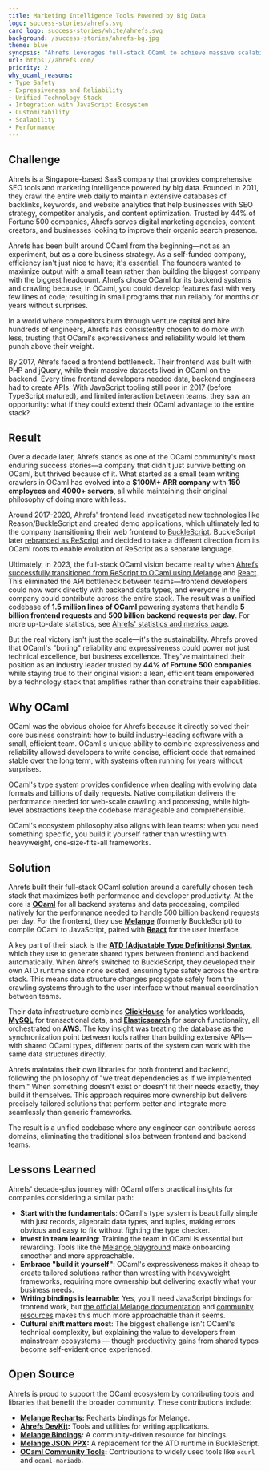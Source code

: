```yaml
---
title: Marketing Intelligence Tools Powered by Big Data
logo: success-stories/ahrefs.svg
card_logo: success-stories/white/ahrefs.svg
background: /success-stories/ahrefs-bg.jpg
theme: blue
synopsis: "Ahrefs leverages full-stack OCaml to achieve massive scalability, processing billions of daily requests, running the third biggest web crawler in the world, while maintaining a lean, efficient team."
url: https://ahrefs.com/
priority: 2
why_ocaml_reasons:
- Type Safety
- Expressiveness and Reliability
- Unified Technology Stack
- Integration with JavaScript Ecosystem
- Customizability
- Scalability
- Performance
---
```


## Challenge

Ahrefs is a Singapore-based SaaS company that provides comprehensive SEO tools and marketing intelligence powered by big data. Founded in 2011, they crawl the entire web daily to maintain extensive databases of backlinks, keywords, and website analytics that help businesses with SEO strategy, competitor analysis, and content optimization. Trusted by 44% of Fortune 500 companies, Ahrefs serves digital marketing agencies, content creators, and businesses looking to improve their organic search presence.

Ahrefs has been built around OCaml from the beginning—not as an experiment, but as a core business strategy. As a self-funded company, efficiency isn't just nice to have; it's essential. The founders wanted to maximize output with a small team rather than building the biggest company with the biggest headcount. Ahrefs chose OCaml for its backend systems and crawling because, in OCaml, you could develop features fast with very 
few lines of code; resulting in small programs that run reliably for months or years without surprises.

In a world where competitors burn through venture capital and hire hundreds of engineers, Ahrefs has consistently chosen to do more with less, trusting that OCaml's expressiveness and reliability would let them punch above their weight.

By 2017, Ahrefs faced a frontend bottleneck. Their frontend was built with PHP and jQuery, while their massive datasets lived in OCaml on the backend. Every time frontend developers needed data, backend engineers had to create APIs. With JavaScript tooling still poor in 2017 (before TypeScript matured), and limited interaction between teams, they saw an opportunity: what if they could extend their OCaml advantage to the entire stack?

## Result

Over a decade later, Ahrefs stands as one of the OCaml community's most enduring success stories—a company that didn't just survive betting on OCaml, but thrived because of it. What started as a small team writing crawlers in OCaml has evolved into a **$100M+ ARR company** with **150 employees** and **4000+ servers**, all while maintaining their original philosophy of doing more with less.

Around 2017-2020, Ahrefs' frontend lead investigated new technologies like Reason/BuckleScript and created demo applications, which ultimately led to the company transitioning their web frontend to [BuckleScript](https://discuss.ocaml.org/t/a-short-history-of-rescript-bucklescript/7222). BuckleScript later [rebranded as ReScript](https://rescript-lang.org/blog/bucklescript-is-rebranding) and decided to take a different direction from its OCaml roots to enable evolution of ReScript as a separate language.

Ultimately, in 2023, the full-stack OCaml vision became reality when [Ahrefs successfully transitioned from ReScript to OCaml using Melange](https://tech.ahrefs.com/ahrefs-is-now-built-with-melange-b14f5ec56df4) and [React](https://tech.ahrefs.com/building-react-server-components-in-ocaml-81c276713f19). This eliminated the API bottleneck between teams—frontend developers could now work directly with backend data types, and everyone in the company could contribute across the entire stack. The result was a unified codebase of **1.5 million lines of OCaml** powering systems that handle **5 billion frontend requests** and **500 billion backend requests per day**. For more up-to-date statistics, see [Ahrefs' statistics and metrics page](https://ahrefs.com/big-data).

But the real victory isn't just the scale—it's the sustainability. Ahrefs proved that OCaml's "boring" reliability and expressiveness could power not just technical excellence, but business excellence. They've maintained their position as an industry leader trusted by **44% of Fortune 500 companies** while staying true to their original vision: a lean, efficient team empowered by a technology stack that amplifies rather than constrains their capabilities.

## Why OCaml

OCaml was the obvious choice for Ahrefs because it directly solved their core business constraint: how to build industry-leading software with a small, efficient team. OCaml's unique ability to combine expressiveness and reliability allowed developers to write concise, efficient code that remained stable over the long term, with systems often running for years without surprises. 

OCaml's type system provides confidence when dealing with evolving data formats and billions of daily requests. Native compilation delivers the performance needed for web-scale crawling and processing, while high-level abstractions keep the codebase manageable and comprehensible.

OCaml's ecosystem philosophy also aligns with lean teams: when you need something specific, you build it yourself rather than wrestling with heavyweight, one-size-fits-all frameworks.

## Solution

Ahrefs built their full-stack OCaml solution around a carefully chosen tech stack that maximizes both performance and developer productivity. At the core is **[OCaml](https://ocaml.org/)** for all backend systems and data processing, compiled natively for the performance needed to handle 500 billion backend requests per day. For the frontend, they use **[Melange](https://melange.re/)** (formerly BuckleScript) to compile OCaml to JavaScript, paired with **[React](https://react.dev/)** for the user interface.

A key part of their stack is the **[ATD (Adjustable Type Definitions) Syntax](https://github.com/ahrefs/atd)**, which they use to generate shared types between frontend and backend automatically. When Ahrefs switched to BuckleScript, they developed their own ATD runtime since none existed, ensuring type safety across the entire stack. This means data structure changes propagate safely from the crawling systems through to the user interface without manual coordination between teams.

Their data infrastructure combines **[ClickHouse](https://clickhouse.com/)** for analytics workloads, **[MySQL](https://www.mysql.com/)** for transactional data, and **[Elasticsearch](https://www.elastic.co/)** for search functionality, all orchestrated on **[AWS](https://aws.amazon.com/)**. The key insight was treating the database as the synchronization point between tools rather than building extensive APIs—with shared OCaml types, different parts of the system can work with the same data structures directly.

Ahrefs maintains their own libraries for both frontend and backend, following the philosophy of "we treat dependencies as if we implemented them." When something doesn't exist or doesn't fit their needs exactly, they build it themselves. This approach requires more ownership but delivers precisely tailored solutions that perform better and integrate more seamlessly than generic frameworks.

The result is a unified codebase where any engineer can contribute across domains, eliminating the traditional silos between frontend and backend teams.

## Lessons Learned

Ahrefs' decade-plus journey with OCaml offers practical insights for companies considering a similar path:

* **Start with the fundamentals**: OCaml's type system is beautifully simple with just records, algebraic data types, and tuples, making errors obvious and easy to fix without fighting the type checker.
* **Invest in team learning**: Training the team in OCaml is essential but rewarding. Tools like the [Melange playground](https://melange.re/v5.0.0/playground) make onboarding smoother and more approachable.
* **Embrace "build it yourself"**: OCaml's expressiveness makes it cheap to create tailored solutions rather than wrestling with heavyweight frameworks, requiring more ownership but delivering exactly what your business needs.
* **Writing bindings is learnable**: Yes, you'll need JavaScript bindings for frontend work, but [the official Melange documentation](https://melange.re/) and [community resources](https://github.com/melange-community/bindings) makes this much more approachable than it seems.
* **Cultural shift matters most**: The biggest challenge isn't OCaml's technical complexity, but explaining the value to developers from mainstream ecosystems — though productivity gains from shared types become self-evident once experienced.

## Open Source

Ahrefs is proud to support the OCaml ecosystem by contributing tools and libraries that benefit the broader community. These contributions include:

- **[Melange Recharts](https://github.com/ahrefs/melange-recharts):** Recharts bindings for Melange.
- **[Ahrefs DevKit](https://github.com/ahrefs/devkit):** Tools and utilities for writing applications.
- **[Melange Bindings](https://github.com/melange-community/bindings):** A community-driven resource for bindings.
- **[Melange JSON PPX](https://github.com/ahrefs/melange-json-ppx):** A replacement for the ATD runtime in BuckleScript.
- **[OCaml Community Tools](https://github.com/ocaml-community):** Contributions to widely used tools like `ocurl` and `ocaml-mariadb`.
